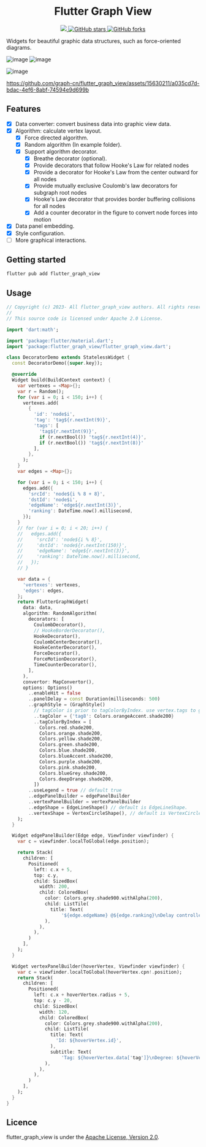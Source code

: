 <!-- 
  Copyright (c) 2023- All flutter_graph_view authors. All rights reserved.

  This source code is licensed under Apache 2.0 License.
 -->

<h1 align="center"> Flutter Graph View </h1>


<p align="center">
  <a title="Pub" href="https://pub.dev/packages/flutter_graph_view" >
      <img src="https://img.shields.io/badge/Pub-v2.x-red?style=popout" />
  </a>
  <a href="https://github.com/dudu-ltd/flutter_graph_view/stargazers">
      <img src="https://img.shields.io/github/stars/dudu-ltd/flutter_graph_view" alt="GitHub stars" />
  </a>
  <a href="https://github.com/dudu-ltd/flutter_graph_view/network/members">
      <img src="https://img.shields.io/github/forks/dudu-ltd/flutter_graph_view" alt="GitHub forks" />
  </a>
</p>

Widgets for beautiful graphic data structures, such as force-oriented diagrams.


![image](https://github.com/graph-cn/flutter_graph_view/assets/15630211/0d368544-ad0b-441a-9bbc-a1d0ccdc0fd6)
![image](https://github.com/graph-cn/flutter_graph_view/assets/15630211/dae205f3-6706-44c6-acd6-83a86140a955)

![image](https://github.com/graph-cn/flutter_graph_view/assets/15630211/486b596e-352d-4110-ab2a-ad2381f1ba02)

https://github.com/graph-cn/flutter_graph_view/assets/15630211/a035cd7d-bdac-4ef6-8abf-74594e9d699b

## Features

- [x] Data converter: convert business data into graphic view data.
- [x] Algorithm: calculate vertex layout.
  - [x] Force directed algorithm.
  - [x] Random algorithm (In example folder).
  - [x] Support algorithm decorator.
    - [x] Breathe decorator (optional).
    - [x] Provide decorators that follow Hooke's Law for related nodes
    - [x] Provide a decorator for Hooke's Law from the center outward for all nodes
    - [x] Provide mutually exclusive Coulomb's law decorators for subgraph root nodes
    - [x] Hooke's Law decorator that provides border buffering collisions for all nodes
    - [x] Add a counter decorator in the figure to convert node forces into motion

- [x] Data panel embedding.
- [x] Style configuration.
- [ ] More graphical interactions.

## Getting started

```sh
flutter pub add flutter_graph_view
```

## Usage

```dart
// Copyright (c) 2023- All flutter_graph_view authors. All rights reserved.
//
// This source code is licensed under Apache 2.0 License.

import 'dart:math';

import 'package:flutter/material.dart';
import 'package:flutter_graph_view/flutter_graph_view.dart';

class DecoratorDemo extends StatelessWidget {
  const DecoratorDemo({super.key});

  @override
  Widget build(BuildContext context) {
    var vertexes = <Map>{};
    var r = Random();
    for (var i = 0; i < 150; i++) {
      vertexes.add(
        {
          'id': 'node$i',
          'tag': 'tag${r.nextInt(9)}',
          'tags': [
            'tag${r.nextInt(9)}',
            if (r.nextBool()) 'tag${r.nextInt(4)}',
            if (r.nextBool()) 'tag${r.nextInt(8)}'
          ],
        },
      );
    }
    var edges = <Map>{};

    for (var i = 0; i < 150; i++) {
      edges.add({
        'srcId': 'node${i % 8 + 8}',
        'dstId': 'node$i',
        'edgeName': 'edge${r.nextInt(3)}',
        'ranking': DateTime.now().millisecond,
      });
    }
    // for (var i = 0; i < 20; i++) {
    //   edges.add({
    //     'srcId': 'node${i % 8}',
    //     'dstId': 'node${r.nextInt(150)}',
    //     'edgeName': 'edge${r.nextInt(3)}',
    //     'ranking': DateTime.now().millisecond,
    //   });
    // }

    var data = {
      'vertexes': vertexes,
      'edges': edges,
    };
    return FlutterGraphWidget(
      data: data,
      algorithm: RandomAlgorithm(
        decorators: [
          CoulombDecorator(),
          // HookeBorderDecorator(),
          HookeDecorator(),
          CoulombCenterDecorator(),
          HookeCenterDecorator(),
          ForceDecorator(),
          ForceMotionDecorator(),
          TimeCounterDecorator(),
        ],
      ),
      convertor: MapConvertor(),
      options: Options()
        ..enableHit = false
        ..panelDelay = const Duration(milliseconds: 500)
        ..graphStyle = (GraphStyle()
          // tagColor is prior to tagColorByIndex. use vertex.tags to get color
          ..tagColor = {'tag8': Colors.orangeAccent.shade200}
          ..tagColorByIndex = [
            Colors.red.shade200,
            Colors.orange.shade200,
            Colors.yellow.shade200,
            Colors.green.shade200,
            Colors.blue.shade200,
            Colors.blueAccent.shade200,
            Colors.purple.shade200,
            Colors.pink.shade200,
            Colors.blueGrey.shade200,
            Colors.deepOrange.shade200,
          ])
        ..useLegend = true // default true
        ..edgePanelBuilder = edgePanelBuilder
        ..vertexPanelBuilder = vertexPanelBuilder
        ..edgeShape = EdgeLineShape() // default is EdgeLineShape.
        ..vertexShape = VertexCircleShape(), // default is VertexCircleShape.
    );
  }

  Widget edgePanelBuilder(Edge edge, Viewfinder viewfinder) {
    var c = viewfinder.localToGlobal(edge.position);

    return Stack(
      children: [
        Positioned(
          left: c.x + 5,
          top: c.y,
          child: SizedBox(
            width: 200,
            child: ColoredBox(
              color: Colors.grey.shade900.withAlpha(200),
              child: ListTile(
                title: Text(
                    '${edge.edgeName} @${edge.ranking}\nDelay controlled by \noptions.panelDelay\ndefault to 300ms'),
              ),
            ),
          ),
        )
      ],
    );
  }

  Widget vertexPanelBuilder(hoverVertex, Viewfinder viewfinder) {
    var c = viewfinder.localToGlobal(hoverVertex.cpn!.position);
    return Stack(
      children: [
        Positioned(
          left: c.x + hoverVertex.radius + 5,
          top: c.y - 20,
          child: SizedBox(
            width: 120,
            child: ColoredBox(
              color: Colors.grey.shade900.withAlpha(200),
              child: ListTile(
                title: Text(
                  'Id: ${hoverVertex.id}',
                ),
                subtitle: Text(
                    'Tag: ${hoverVertex.data['tag']}\nDegree: ${hoverVertex.degree} ${hoverVertex.prevVertex?.id}'),
              ),
            ),
          ),
        )
      ],
    );
  }
}

```

## Licence

flutter_graph_view is under the [Apache License, Version 2.0](https://www.apache.org/licenses/LICENSE-2.0).
